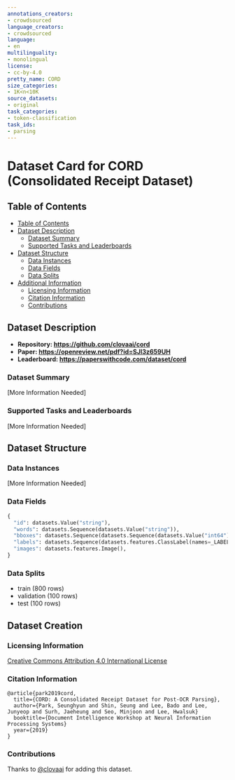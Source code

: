 ```yaml
---
annotations_creators:
- crowdsourced
language_creators:
- crowdsourced
language:
- en
multilinguality:
- monolingual
license:
- cc-by-4.0
pretty_name: CORD
size_categories:
- 1K<n<10K
source_datasets:
- original
task_categories:
- token-classification
task_ids:
- parsing
---
```


# Dataset Card for CORD (Consolidated Receipt Dataset)

## Table of Contents
- [Table of Contents](#table-of-contents)
- [Dataset Description](#dataset-description)
  - [Dataset Summary](#dataset-summary)
  - [Supported Tasks and Leaderboards](#supported-tasks-and-leaderboards)
- [Dataset Structure](#dataset-structure)
  - [Data Instances](#data-instances)
  - [Data Fields](#data-fields)
  - [Data Splits](#data-splits)
- [Additional Information](#additional-information)
  - [Licensing Information](#licensing-information)
  - [Citation Information](#citation-information)
  - [Contributions](#contributions)

## Dataset Description

- **Repository: https://github.com/clovaai/cord**
- **Paper: https://openreview.net/pdf?id=SJl3z659UH**
- **Leaderboard: https://paperswithcode.com/dataset/cord**

### Dataset Summary

[More Information Needed]

### Supported Tasks and Leaderboards

[More Information Needed]

## Dataset Structure

### Data Instances

[More Information Needed]

### Data Fields

```python
{
  "id": datasets.Value("string"),
  "words": datasets.Sequence(datasets.Value("string")),
  "bboxes": datasets.Sequence(datasets.Sequence(datasets.Value("int64"))),
  "labels": datasets.Sequence(datasets.features.ClassLabel(names=_LABELS)),
  "images": datasets.features.Image(),
}
```

### Data Splits

- train (800 rows)
- validation (100 rows)
- test (100 rows)

## Dataset Creation

### Licensing Information

[Creative Commons Attribution 4.0 International License](http://creativecommons.org/licenses/by/4.0/)

### Citation Information

```
@article{park2019cord,
  title={CORD: A Consolidated Receipt Dataset for Post-OCR Parsing},
  author={Park, Seunghyun and Shin, Seung and Lee, Bado and Lee, Junyeop and Surh, Jaeheung and Seo, Minjoon and Lee, Hwalsuk}
  booktitle={Document Intelligence Workshop at Neural Information Processing Systems}
  year={2019}
}
```

### Contributions

Thanks to [@clovaai](https://github.com/clovaai) for adding this dataset.